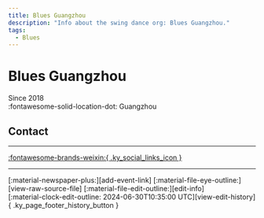 ```yaml
---
title: Blues Guangzhou
description: "Info about the swing dance org: Blues Guangzhou."
tags:
  - Blues
---
```


# Blues Guangzhou

Since 2018  
:fontawesome-solid-location-dot: Guangzhou  


## Contact


---

 [:fontawesome-brands-weixin:{ .ky_social_links_icon }](# "Blues Guangzhou")

---

<div class="ky_page_footer" markdown>
<div class="ky_page_footer_trailing" markdown="span">
[:material-newspaper-plus:][add-event-link]
[:material-file-eye-outline:][view-raw-source-file]
[:material-file-edit-outline:][edit-info]
</div>
<div class="ky_page_footer_leading" markdown="span">
[:material-clock-edit-outline: 2024-06-30T10:35:00 UTC][view-edit-history]{ .ky_page_footer_history_button }
</div>
</div>

[add-event-link]: https://github.com/swingdance/events/issues/new?assignees=&labels=add+event&projects=&template=02-add_entity.yml&title=Add%20Event%3A%20zh_CN%20%E2%80%A2%20%3CName%3E&region=zh_CN&province=Guangdong&city=Guangzhou&org_id=blues-guang-zhou "Add Event"
[view-raw-source-file]: https://github.com/swingdance/orgs/blob/main/zh_CN/blues-guang-zhou.json "View Raw Source File"
[edit-info]: https://github.com/swingdance/orgs/issues/new?assignees=&labels=update+org&projects=&template=03-update_entity.yml&title=Update%20Org%3A%20zh_CN%20%E2%80%A2%20Blues%20Guangzhou&region=zh_CN&id=blues-guang-zhou&name=Blues%20Guangzhou "Edit Info"

[view-edit-history]: https://github.com/swingdance/orgs/commits/main/zh_CN/blues-guang-zhou.json "View Edit History"
